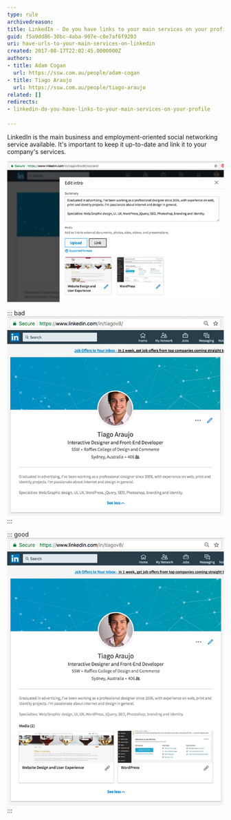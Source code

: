 ```yaml
---
type: rule
archivedreason: 
title: LinkedIn - Do you have links to your main services on your profile?
guid: f5a9dd86-30bc-4aba-907e-c8e7af6f9203
uri: have-urls-to-your-main-services-on-linkedin
created: 2017-08-17T22:02:45.0000000Z
authors:
- title: Adam Cogan
  url: https://ssw.com.au/people/adam-cogan
- title: Tiago Araujo
  url: https://ssw.com.au/people/tiago-araujo
related: []
redirects:
- linkedin-do-you-have-links-to-your-main-services-on-your-profile

---
```


LinkedIn is the main business and employment-oriented social networking service available. It's important to keep it up-to-date and link it to your company's services.

<!--endintro-->

![Figure: Use the "Link" button in your profile "edit mode" to include the URLs for the main services your provide](linkedin-links.jpg)  


::: bad  
![Figure: Bad example - Profile with no links](linkedin-url-bad.jpg)  
:::


::: good  
![Figure: Good example - Profile with links to main services provided](linkedin-url-good.jpg)  
:::

